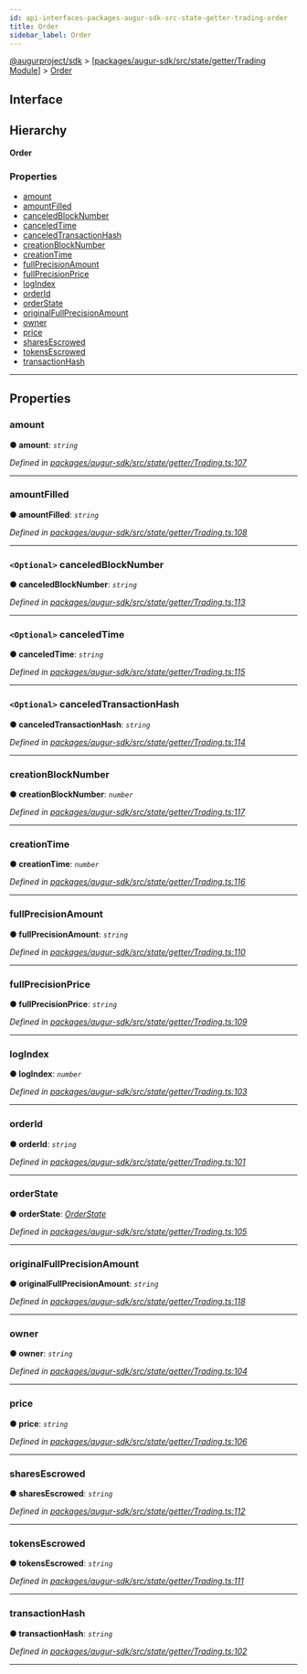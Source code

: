```yaml
---
id: api-interfaces-packages-augur-sdk-src-state-getter-trading-order
title: Order
sidebar_label: Order
---
```


[@augurproject/sdk](api-readme.md) > [[packages/augur-sdk/src/state/getter/Trading Module]](api-modules-packages-augur-sdk-src-state-getter-trading-module.md) > [Order](api-interfaces-packages-augur-sdk-src-state-getter-trading-order.md)

## Interface

## Hierarchy

**Order**

### Properties

* [amount](api-interfaces-packages-augur-sdk-src-state-getter-trading-order.md#amount)
* [amountFilled](api-interfaces-packages-augur-sdk-src-state-getter-trading-order.md#amountfilled)
* [canceledBlockNumber](api-interfaces-packages-augur-sdk-src-state-getter-trading-order.md#canceledblocknumber)
* [canceledTime](api-interfaces-packages-augur-sdk-src-state-getter-trading-order.md#canceledtime)
* [canceledTransactionHash](api-interfaces-packages-augur-sdk-src-state-getter-trading-order.md#canceledtransactionhash)
* [creationBlockNumber](api-interfaces-packages-augur-sdk-src-state-getter-trading-order.md#creationblocknumber)
* [creationTime](api-interfaces-packages-augur-sdk-src-state-getter-trading-order.md#creationtime)
* [fullPrecisionAmount](api-interfaces-packages-augur-sdk-src-state-getter-trading-order.md#fullprecisionamount)
* [fullPrecisionPrice](api-interfaces-packages-augur-sdk-src-state-getter-trading-order.md#fullprecisionprice)
* [logIndex](api-interfaces-packages-augur-sdk-src-state-getter-trading-order.md#logindex)
* [orderId](api-interfaces-packages-augur-sdk-src-state-getter-trading-order.md#orderid)
* [orderState](api-interfaces-packages-augur-sdk-src-state-getter-trading-order.md#orderstate)
* [originalFullPrecisionAmount](api-interfaces-packages-augur-sdk-src-state-getter-trading-order.md#originalfullprecisionamount)
* [owner](api-interfaces-packages-augur-sdk-src-state-getter-trading-order.md#owner)
* [price](api-interfaces-packages-augur-sdk-src-state-getter-trading-order.md#price)
* [sharesEscrowed](api-interfaces-packages-augur-sdk-src-state-getter-trading-order.md#sharesescrowed)
* [tokensEscrowed](api-interfaces-packages-augur-sdk-src-state-getter-trading-order.md#tokensescrowed)
* [transactionHash](api-interfaces-packages-augur-sdk-src-state-getter-trading-order.md#transactionhash)

---

## Properties

<a id="amount"></a>

###  amount

**● amount**: *`string`*

*Defined in [packages/augur-sdk/src/state/getter/Trading.ts:107](https://github.com/AugurProject/augur/blob/b4365d6894/packages/augur-sdk/src/state/getter/Trading.ts#L107)*

___
<a id="amountfilled"></a>

###  amountFilled

**● amountFilled**: *`string`*

*Defined in [packages/augur-sdk/src/state/getter/Trading.ts:108](https://github.com/AugurProject/augur/blob/b4365d6894/packages/augur-sdk/src/state/getter/Trading.ts#L108)*

___
<a id="canceledblocknumber"></a>

### `<Optional>` canceledBlockNumber

**● canceledBlockNumber**: *`string`*

*Defined in [packages/augur-sdk/src/state/getter/Trading.ts:113](https://github.com/AugurProject/augur/blob/b4365d6894/packages/augur-sdk/src/state/getter/Trading.ts#L113)*

___
<a id="canceledtime"></a>

### `<Optional>` canceledTime

**● canceledTime**: *`string`*

*Defined in [packages/augur-sdk/src/state/getter/Trading.ts:115](https://github.com/AugurProject/augur/blob/b4365d6894/packages/augur-sdk/src/state/getter/Trading.ts#L115)*

___
<a id="canceledtransactionhash"></a>

### `<Optional>` canceledTransactionHash

**● canceledTransactionHash**: *`string`*

*Defined in [packages/augur-sdk/src/state/getter/Trading.ts:114](https://github.com/AugurProject/augur/blob/b4365d6894/packages/augur-sdk/src/state/getter/Trading.ts#L114)*

___
<a id="creationblocknumber"></a>

###  creationBlockNumber

**● creationBlockNumber**: *`number`*

*Defined in [packages/augur-sdk/src/state/getter/Trading.ts:117](https://github.com/AugurProject/augur/blob/b4365d6894/packages/augur-sdk/src/state/getter/Trading.ts#L117)*

___
<a id="creationtime"></a>

###  creationTime

**● creationTime**: *`number`*

*Defined in [packages/augur-sdk/src/state/getter/Trading.ts:116](https://github.com/AugurProject/augur/blob/b4365d6894/packages/augur-sdk/src/state/getter/Trading.ts#L116)*

___
<a id="fullprecisionamount"></a>

###  fullPrecisionAmount

**● fullPrecisionAmount**: *`string`*

*Defined in [packages/augur-sdk/src/state/getter/Trading.ts:110](https://github.com/AugurProject/augur/blob/b4365d6894/packages/augur-sdk/src/state/getter/Trading.ts#L110)*

___
<a id="fullprecisionprice"></a>

###  fullPrecisionPrice

**● fullPrecisionPrice**: *`string`*

*Defined in [packages/augur-sdk/src/state/getter/Trading.ts:109](https://github.com/AugurProject/augur/blob/b4365d6894/packages/augur-sdk/src/state/getter/Trading.ts#L109)*

___
<a id="logindex"></a>

###  logIndex

**● logIndex**: *`number`*

*Defined in [packages/augur-sdk/src/state/getter/Trading.ts:103](https://github.com/AugurProject/augur/blob/b4365d6894/packages/augur-sdk/src/state/getter/Trading.ts#L103)*

___
<a id="orderid"></a>

###  orderId

**● orderId**: *`string`*

*Defined in [packages/augur-sdk/src/state/getter/Trading.ts:101](https://github.com/AugurProject/augur/blob/b4365d6894/packages/augur-sdk/src/state/getter/Trading.ts#L101)*

___
<a id="orderstate"></a>

###  orderState

**● orderState**: *[OrderState](api-enums-packages-augur-sdk-src-state-getter-trading-orderstate.md)*

*Defined in [packages/augur-sdk/src/state/getter/Trading.ts:105](https://github.com/AugurProject/augur/blob/b4365d6894/packages/augur-sdk/src/state/getter/Trading.ts#L105)*

___
<a id="originalfullprecisionamount"></a>

###  originalFullPrecisionAmount

**● originalFullPrecisionAmount**: *`string`*

*Defined in [packages/augur-sdk/src/state/getter/Trading.ts:118](https://github.com/AugurProject/augur/blob/b4365d6894/packages/augur-sdk/src/state/getter/Trading.ts#L118)*

___
<a id="owner"></a>

###  owner

**● owner**: *`string`*

*Defined in [packages/augur-sdk/src/state/getter/Trading.ts:104](https://github.com/AugurProject/augur/blob/b4365d6894/packages/augur-sdk/src/state/getter/Trading.ts#L104)*

___
<a id="price"></a>

###  price

**● price**: *`string`*

*Defined in [packages/augur-sdk/src/state/getter/Trading.ts:106](https://github.com/AugurProject/augur/blob/b4365d6894/packages/augur-sdk/src/state/getter/Trading.ts#L106)*

___
<a id="sharesescrowed"></a>

###  sharesEscrowed

**● sharesEscrowed**: *`string`*

*Defined in [packages/augur-sdk/src/state/getter/Trading.ts:112](https://github.com/AugurProject/augur/blob/b4365d6894/packages/augur-sdk/src/state/getter/Trading.ts#L112)*

___
<a id="tokensescrowed"></a>

###  tokensEscrowed

**● tokensEscrowed**: *`string`*

*Defined in [packages/augur-sdk/src/state/getter/Trading.ts:111](https://github.com/AugurProject/augur/blob/b4365d6894/packages/augur-sdk/src/state/getter/Trading.ts#L111)*

___
<a id="transactionhash"></a>

###  transactionHash

**● transactionHash**: *`string`*

*Defined in [packages/augur-sdk/src/state/getter/Trading.ts:102](https://github.com/AugurProject/augur/blob/b4365d6894/packages/augur-sdk/src/state/getter/Trading.ts#L102)*

___

